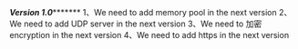 ***********************Version 1.0******************************
1、We need to add memory pool in the next version
2、We need to add UDP server in the next version
3、We need to 加密 encryption in the next version
4、We need to add https in the next version

